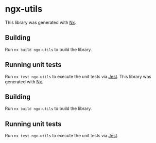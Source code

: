 # ngx-utils

This library was generated with [Nx](https://nx.dev).

## Building

Run `nx build ngx-utils` to build the library.

## Running unit tests

Run `nx test ngx-utils` to execute the unit tests via [Jest](https://jestjs.io).
This library was generated with [Nx](https://nx.dev).

## Building

Run `nx build ngx-utils` to build the library.

## Running unit tests

Run `nx test ngx-utils` to execute the unit tests via [Jest](https://jestjs.io).
